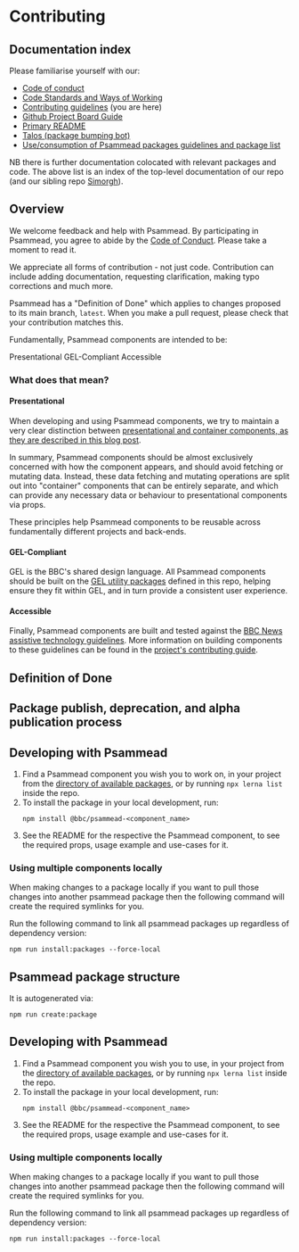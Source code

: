 # Contributing

## Documentation index
Please familiarise yourself with our:
- [Code of conduct](https://github.com/bbc/psammead/blob/latest/CODE_OF_CONDUCT.md)
- [Code Standards and Ways of Working](https://github.com/bbc/simorgh/blob/latest/Code-Standards-and-Ways-of-Workinnng.md)
- [Contributing guidelines](https://github.com/bbc/psammead/blob/latest/CONTRIBUTING.md) (you are here)
- [Github Project Board Guide](https://github.com/bbc/simorgh/blob/latest/docs/Project-Board-Guide.md)
- [Primary README](https://github.com/bbc/psammead/blob/latest/README.md)
- [Talos (package bumping bot)](https://github.com/bbc/psammead/blob/latest/scripts/talos/README.md)
- [Use/consumption of Psammead packages guidelines and package list](https://github.com/bbc/psammead/blob/latest/packages/README.md)

NB there is further documentation colocated with relevant packages and code. The above list is an index of the top-level documentation of our repo (and our sibling repo [Simorgh](https://github.com/bbc/simorgh)).

## Overview

We welcome feedback and help with Psammead. By participating in Psammead, you agree to abide by the [Code of Conduct](https://github.com/bbc/psammead/blob/latest/CODE_OF_CONDUCT.md). Please take a moment to read it.

We appreciate all forms of contribution - not just code. Contribution can include adding documentation, requesting clarification, making typo corrections and much more.

Psammead has a "Definition of Done" which applies to changes proposed to its main branch, `latest`. When you make a pull request, please check that your contribution matches this.


Fundamentally, Psammead components are intended to be:

Presentational
GEL-Compliant
Accessible


### What does that mean?

#### Presentational

When developing and using Psammead components, we try to maintain a very clear distinction between [presentational and container components, as they are described in this blog post](https://medium.com/@dan_abramov/smart-and-dumb-components-7ca2f9a7c7d0).

In summary, Psammead components should be almost exclusively concerned with how the component appears, and should avoid fetching or mutating data. Instead, these data fetching and mutating operations are split out into "container" components that can be entirely separate, and which can provide any necessary data or behaviour to presentational components via props.

These principles help Psammead components to be reusable across fundamentally different projects and back-ends.

#### GEL-Compliant

GEL is the BBC's shared design language. All Psammead components should be built on the [GEL utility packages](../utilities/) defined in this repo, helping ensure they fit within GEL, and in turn provide a consistent user experience.

#### Accessible

Finally, Psammead components are built and tested against the [BBC News assistive technology guidelines](https://bbc.github.io/accessibility-news-and-you/). More information on building components to these guidelines can be found in the [project's contributing guide](../../CONTRIBUTING.md).

## Definition of Done
<!-- TODO: ADDTHIS -->

## Package publish, deprecation, and alpha publication process
<!-- TODO: ADDthis -->



## Developing with Psammead

1. Find a Psammead component you wish you to work on, in your project from the [directory of available packages](https://github.com/bbc/psammead/tree/latest/packages), or by running `npx lerna list` inside the repo.
2. To install the package in your local development, run:
   ```
   npm install @bbc/psammead-<component_name>
   ```
3. See the README for the respective the Psammead component, to see the required props, usage example and use-cases for it.

### Using multiple components locally

When making changes to a package locally if you want to pull those changes into another psammead package then the following command will create the required symlinks for you.

Run the following command to link all psammead packages up regardless of dependency version:

```
npm run install:packages --force-local
```

## Psammead package structure
It is autogenerated via:
```
npm run create:package
```

## Developing with Psammead

1. Find a Psammead component you wish you to use, in your project from the [directory of available packages](https://github.com/bbc/psammead/tree/latest/packages), or by running `npx lerna list` inside the repo.
2. To install the package in your local development, run:
   ```
   npm install @bbc/psammead-<component_name>
   ```
3. See the README for the respective the Psammead component, to see the required props, usage example and use-cases for it.

### Using multiple components locally

When making changes to a package locally if you want to pull those changes into another psammead package then the following command will create the required symlinks for you.

Run the following command to link all psammead packages up regardless of dependency version:

```
npm run install:packages --force-local
```

